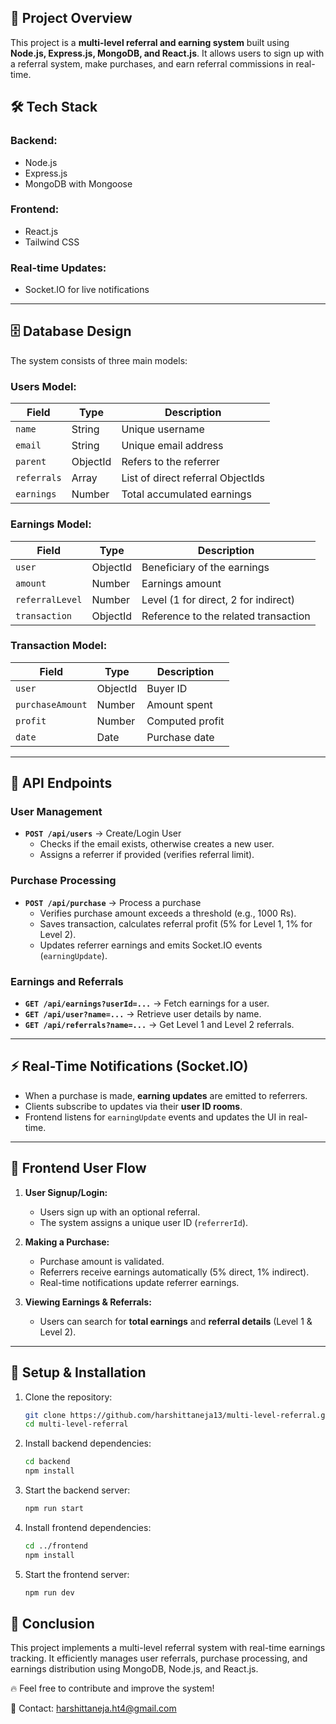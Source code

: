
## 🚀 Project Overview
This project is a **multi-level referral and earning system** built using **Node.js, Express.js, MongoDB, and React.js**. It allows users to sign up with a referral system, make purchases, and earn referral commissions in real-time.

## 🛠 Tech Stack
### **Backend:**
- Node.js
- Express.js
- MongoDB with Mongoose

### **Frontend:**
- React.js
- Tailwind CSS

### **Real-time Updates:**
- Socket.IO for live notifications

---

## 🗄 Database Design
The system consists of three main models:

### **Users Model:**
| Field    | Type    | Description |
|----------|---------|-------------|
| `name`  | String | Unique username |
| `email` | String | Unique email address |
| `parent` | ObjectId | Refers to the referrer |
| `referrals` | Array | List of direct referral ObjectIds |
| `earnings` | Number | Total accumulated earnings |

### **Earnings Model:**
| Field    | Type    | Description |
|----------|---------|-------------|
| `user`  | ObjectId | Beneficiary of the earnings |
| `amount` | Number | Earnings amount |
| `referralLevel` | Number | Level (1 for direct, 2 for indirect) |
| `transaction` | ObjectId | Reference to the related transaction |

### **Transaction Model:**
| Field    | Type    | Description |
|----------|---------|-------------|
| `user`  | ObjectId | Buyer ID |
| `purchaseAmount` | Number | Amount spent |
| `profit` | Number | Computed profit |
| `date` | Date | Purchase date |

---

## 🔗 API Endpoints
### **User Management**
- **`POST /api/users`** → Create/Login User
  - Checks if the email exists, otherwise creates a new user.
  - Assigns a referrer if provided (verifies referral limit).
  
### **Purchase Processing**
- **`POST /api/purchase`** → Process a purchase
  - Verifies purchase amount exceeds a threshold (e.g., 1000 Rs).
  - Saves transaction, calculates referral profit (5% for Level 1, 1% for Level 2).
  - Updates referrer earnings and emits Socket.IO events (`earningUpdate`).
  
### **Earnings and Referrals**
- **`GET /api/earnings?userId=...`** → Fetch earnings for a user.
- **`GET /api/user?name=...`** → Retrieve user details by name.
- **`GET /api/referrals?name=...`** → Get Level 1 and Level 2 referrals.

---

## ⚡ Real-Time Notifications (Socket.IO)
- When a purchase is made, **earning updates** are emitted to referrers.
- Clients subscribe to updates via their **user ID rooms**.
- Frontend listens for `earningUpdate` events and updates the UI in real-time.

---

## 🎯 Frontend User Flow
1. **User Signup/Login:**
   - Users sign up with an optional referral.
   - The system assigns a unique user ID (`referrerId`).

2. **Making a Purchase:**
   - Purchase amount is validated.
   - Referrers receive earnings automatically (5% direct, 1% indirect).
   - Real-time notifications update referrer earnings.

3. **Viewing Earnings & Referrals:**
   - Users can search for **total earnings** and **referral details** (Level 1 & Level 2).

---

## 📜 Setup & Installation
1. Clone the repository:
   ```sh
   git clone https://github.com/harshittaneja13/multi-level-referral.git
   cd multi-level-referral

2. Install backend dependencies:
    ```sh
    cd backend
    npm install

3. Start the backend server:
    ```sh
    npm run start
4. Install frontend dependencies:
    ```sh
    cd ../frontend
    npm install
5. Start the frontend server:
    ```sh
    npm run dev

## 🎉 Conclusion
This project implements a multi-level referral system with real-time earnings tracking. It efficiently manages user referrals, purchase processing, and earnings distribution using MongoDB, Node.js, and React.js.

🔥 Feel free to contribute and improve the system!

📧 Contact: harshittaneja.ht4@gmail.com
